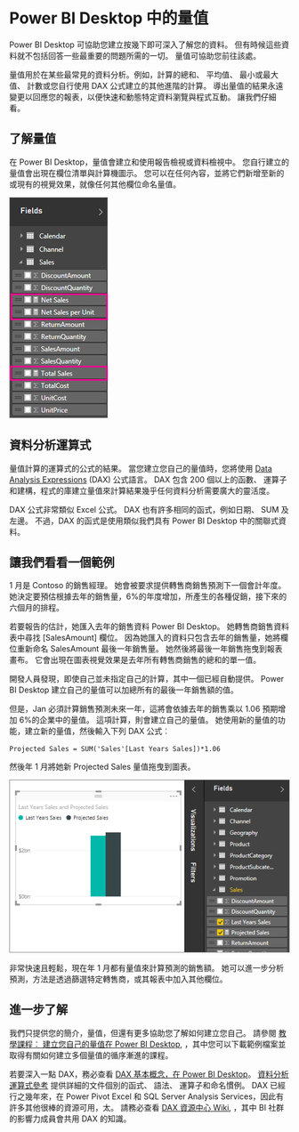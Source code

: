 <properties
   pageTitle="Power BI Desktop 中的量值"
   description="Power BI Desktop 中的量值"
   services="powerbi"
   documentationCenter=""
   authors="davidiseminger"
   manager="mblythe"
   backup=""
   editor=""
   tags=""
   qualityFocus="no"
   qualityDate=""/>

<tags
   ms.service="powerbi"
   ms.devlang="NA"
   ms.topic="article"
   ms.tgt_pltfrm="NA"
   ms.workload="powerbi"
   ms.date="09/29/2016"
   ms.author="davidi"/>
# Power BI Desktop 中的量值

Power BI Desktop 可協助您建立按幾下即可深入了解您的資料。 但有時候這些資料就不包括回答一些最重要的問題所需的一切。 量值可協助您前往該處。

量值用於在某些最常見的資料分析。例如，計算的總和、 平均值、 最小或最大值、 計數或您自行使用 DAX 公式建立的其他進階的計算。 導出量值的結果永遠變更以回應您的報表，以便快速和動態特定資料瀏覽與程式互動。 讓我們仔細看。

## 了解量值

在 Power BI Desktop，量值會建立和使用報告檢視或資料檢視中。 您自行建立的量值會出現在欄位清單與計算機圖示。 您可以在任何內容，並將它們新增至新的或現有的視覺效果，就像任何其他欄位命名量值。

![](media/powerbi-desktop-measures/MeasuresInPBID_MeasInFieldList.png)

## 資料分析運算式

量值計算的運算式的公式的結果。 當您建立您自己的量值時，您將使用 [Data Analysis Expressions](https://msdn.microsoft.com/library/gg413422.aspx) (DAX) 公式語言。 DAX 包含 200 個以上的函數、 運算子和建構，程式的庫建立量值來計算結果幾乎任何資料分析需要廣大的靈活度。

DAX 公式非常類似 Excel 公式。 DAX 也有許多相同的函式，例如日期、 SUM 及左邊。 不過，DAX 的函式是使用類似我們具有 Power BI Desktop 中的關聯式資料。

## 讓我們看看一個範例

1 月是 Contoso 的銷售經理。 她會被要求提供轉售商銷售預測下一個會計年度。 她決定要預估根據去年的銷售量，6%的年度增加，所產生的各種促銷，接下來的六個月的排程。

若要報告的估計，她匯入去年的銷售資料 Power BI Desktop。 她轉售商銷售資料表中尋找 [SalesAmount] 欄位。 因為她匯入的資料只包含去年的銷售量，她將欄位重新命名 SalesAmount 最後一年銷售量。 她然後將最後一年銷售拖曳到報表畫布。 它會出現在圖表視覺效果是去年所有轉售商銷售的總和的單一值。

開發人員發現，即使自己並未指定自己的計算，其中一個已經自動提供。 Power BI Desktop 建立自己的量值可以加總所有的最後一年銷售額的值。

但是，Jan 必須計算銷售預測未來一年，這將會依據去年的銷售乘以 1.06 預期增加 6%的企業中的量值。 這項計算，則會建立自己的量值。 她使用新的量值的功能，建立新的量值，然後輸入下列 DAX 公式︰

    Projected Sales = SUM('Sales'[Last Years Sales])*1.06

然後年 1 月將她新 Projected Sales 量值拖曳到圖表。

![](media/powerbi-desktop-measures/MeasuresInPBID_LastYearSales.png)

非常快速且輕鬆，現在年 1 月都有量值來計算預測的銷售額。 她可以進一步分析預測，方法是透過篩選特定轉售商，或其報表中加入其他欄位。

## 進一步了解

我們只提供您的簡介，量值，但還有更多協助您了解如何建立您自己。 請參閱 [教學課程︰ 建立您自己的量值在 Power BI Desktop](powerbi-desktop-tutorial-create-measures.md), ，其中您可以下載範例檔案並取得有關如何建立多個量值的循序漸進的課程。  

若要深入一點 DAX，務必查看 [DAX 基本概念，在 Power BI Desktop](powerbi-desktop-quickstart-learn-dax-basics.md)。  [資料分析運算式參考](https://msdn.microsoft.com/library/gg413422.aspx) 提供詳細的文件個別的函式、 語法、 運算子和命名慣例。 DAX 已經行之幾年來，在 Power Pivot Excel 和 SQL Server Analysis Services，因此有許多其他很棒的資源可用，太。 請務必查看 [DAX 資源中心 Wiki](http://social.technet.microsoft.com/wiki/contents/articles/1088.dax-resource-center.aspx), ，其中 BI 社群的影響力成員會共用 DAX 的知識。

﻿
